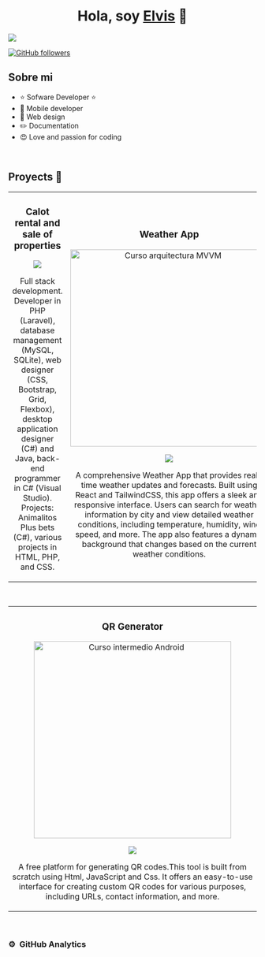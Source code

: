 <div align="center">
<h1 align="center">Hola, soy <a href="https://elvisxd.github.io/webside-curriculum/">Elvis</a> 👋</h1>
</div>
<img src="![White Minimalist Profile LinkedIn Banner](https://github.com/user-attachments/assets/7bdcc8a2-0513-4487-bc3b-7a6e268472b9)
">


[![GitHub followers](https://img.shields.io/github/followers/arisguimera?style=social)](https://github.com/ArisGuimera)


## Sobre mi

- ⭐ Sofware Developer ⭐ 
- 📲 Mobile developer
- 🎥 Web design
- ✏️ Documentation
- 😍 Love and passion for coding 
<br>

## Proyects 🤩
<table>
<tr>
<td width="50%">
<h3 align="center">Calot rental and sale of properties</h3>
<div align="center">
<a href="https://elvisxd.github.io/webside-curriculum/" target="_blank"><img src="![www calot com ar_ (1)](https://github.com/user-attachments/assets/7045afd7-e15f-49fe-aeb8-0882bc7b031e)
"></a>

<p>Full stack development. Developer in PHP (Laravel), database management (MySQL, SQLite), web designer (CSS, Bootstrap, Grid, Flexbox), desktop application designer (C#) and Java, back-end programmer in C# (Visual Studio).
Projects: Animalitos Plus bets (C#), various projects in HTML, PHP, and CSS.</p>
</div>
                                                                                      
</td>

<td width="50%">
               <br>
<h3 align="center">Weather App</h3>
<div align="center">                                       
<a href="https://elvisxd.github.io/weather-app/" target="_blank"><img src="![elvisxd github io_weather-app_](https://github.com/user-attachments/assets/afd7f5fe-47e8-4e64-8ad7-6d3d107dcd4f)
" width="400" alt="Curso arquitectura MVVM"></a>
<br>
<p>
<a href="https://github.com/elvisxd/weather-app" target="_blank">
<img src="https://img.shields.io/badge/C%C3%93DIGO-80ffaa?style=for-the-badge&logo=github&logoColor=black">
</a>
</p>
</p>A comprehensive Weather App that provides real-time weather updates and forecasts. Built using React and TailwindCSS, this app offers a sleek and responsive interface. Users can search for weather information by city and view detailed weather conditions, including temperature, humidity, wind speed, and more. The app also features a dynamic background that changes based on the current weather conditions.</p>
</div>                                                             
</table>                                                                                 
</div>
<br>

<table>
<tr>
<td width="50%">
<h3 align="center">QR Generator</h3>
<div align="center">
<a href="https://elvisxd.github.io/qr-generator/" target="_blank"><img src="![elvisxd github io_qr-generator_](https://github.com/user-attachments/assets/278abc74-4eb9-47db-a434-c533d1faf64e)
" width="400" alt="Curso intermedio Android"></a>
<p>
<a href="https://github.com/elvisxd/qr-generator" target="_blank">
<img src="https://img.shields.io/badge/CÓDIGO-ff9?style=for-the-badge&logo=github&logoColor=black">
</a>
</p>
<p>A free platform for generating QR codes.This tool is built from scratch using Html, JavaScript and Css. It offers an easy-to-use interface for creating custom QR codes for various purposes, including URLs, contact information, and more.</p>
</div>
                                                                                      
</td>       
</table>                                                                                 
</div>
<br>

### ⚙️ &nbsp;GitHub Analytics


